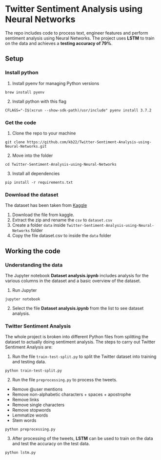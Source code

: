 # Twitter Sentiment Analysis using Neural Networks
The repo includes code to process text, engineer features and perform sentiment analysis using Neural Networks. The project uses **LSTM** to train on the data and achieves a **testing accuracy of 79%**.

## Setup

### Install python
1. Install pyenv for managing Python versions
```
brew install pyenv
```
2. Install python with this flag
```
CFLAGS="-I$(xcrun --show-sdk-path)/usr/include" pyenv install 3.7.2
```

### Get the code
1. Clone the repo to your machine
```
git clone https://github.com/kb22/Twitter-Sentiment-Analysis-using-Neural-Networks.git
```
2. Move into the folder
```
cd Twitter-Sentiment-Analysis-using-Neural-Networks
```
3. Install all dependencies
```
pip install -r requirements.txt
```

### Download the dataset
The dataset has been taken from [Kaggle](https://www.kaggle.com/kazanova/sentiment140)
1. Download the file from kaggle.
2. Extract the zip and rename the `csv` to `dataset.csv`
3. Create a folder `data` inside `Twitter-Sentiment-Analysis-using-Neural-Networks` folder
3. Copy the file dataset.csv to inside the `data` folder

## Working the code

### Understanding the data
The Jupyter notebook **Dataset analysis.ipynb** includes analysis for the various columns in the dataset and a basic overview of the dataset.
1. Run Jupyter
```
jupyter notebook
```
2. Select the file **Dataset analysis.ipynb** from the list to see dataset analysis.

### Twitter Sentiment Analysis
The whole project is broken into different Python files from splitting the dataset to actually doing sentiment analysis. The steps to carry out Twitter Sentiment Analysis are:
1. Run the file `train-test-split.py` to split the Twitter dataset into training and testing data.
```
python train-test-split.py
```
2. Run the file `preprocessing.py` to process the tweets.
- Remove @user mentions
- Remove non-alphabetic characters + spaces + apostrophe
- Remove links
- Remove single characters
- Remove stopwords
- Lemmatize words
- Stem words
```
python preprocessing.py
```
3. After processing of the tweets, **LSTM** can be used to train on the data and test the accuracy on the test data.
```
python lstm.py
```




